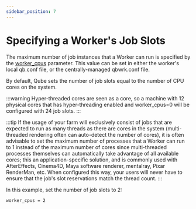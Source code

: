 ```yaml
---
sidebar_position: 7
---
```


# Specifying a Worker's Job Slots

The maximum number of job instances that a Worker can run is specified by the [worker_cpus](../../configuration-parameter-reference/worker_cpus) parameter. This value can be set in either the worker's local qb.conf file, or the centrally-managed qbwrk.conf file.

By default, Qube sets the number of job slots equal to the number of CPU cores on the system.  

:::warning
Hyper-threaded cores are seen as a core, so a machine with 12 physical cores that has hyper-threading enabled and worker_cpus=0 will be configured with 24 job slots.
:::

:::tip
If the usage of your farm will exclusively consist of jobs that are expected to run as many threads as there are cores in the system (multi-threaded rendering often can auto-detect the number of cores), it is often advisable to set the maximum number of processes that a Worker can run to 1 instead of the maximum number of cores since multi-threaded processes themselves can automatically take advantage of all available cores; this an application-specific solution, and is commonly used with AfterEffects, Cinema4D, Maya software renderer, mentalray, Pixar RenderMan, etc. When configured this way, your users will never have to ensure that the job's slot reservations match the thread count.
:::

In this example, set the number of job slots to 2:
```
worker_cpus = 2
```
